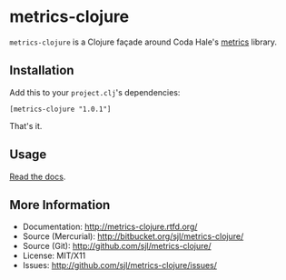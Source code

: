 metrics-clojure
===============

`metrics-clojure` is a Clojure façade around Coda Hale's [metrics][] library.

[metrics]: http://github.com/codahale/metrics/

Installation
------------

Add this to your `project.clj`'s dependencies:

    [metrics-clojure "1.0.1"]

That's it.

Usage
-----

[Read the docs](http://metrics-clojure.rtfd.org/).

More Information
----------------

* Documentation: <http://metrics-clojure.rtfd.org/>
* Source (Mercurial): <http://bitbucket.org/sjl/metrics-clojure/>
* Source (Git): <http://github.com/sjl/metrics-clojure/>
* License: MIT/X11
* Issues: <http://github.com/sjl/metrics-clojure/issues/>

